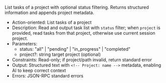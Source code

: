 List tasks of a project with optional status filtering. Returns structured information and appends project metadata.

- Action-oriented: List tasks of a project
- Description: Read and output task list with `status` filter; when `project` is provided, read tasks from that project, otherwise use current session project.
- Parameters:
  - status: "all" | "pending" | "in_progress" | "completed"
  - project?: string target project (optional)
- Constraints: Read-only; if project/path invalid, return standard error
- Output: Structured text with `<!-- Project: name -->` metadata, enabling AI to keep correct context
- Errors: JSON-RPC standard errors

